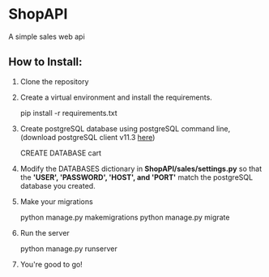 # ShopAPI
A simple sales web api
## How to Install:
1. Clone the repository
2. Create a virtual environment and install the requirements.

    pip install -r requirements.txt

3. Create postgreSQL database using postgreSQL command line, (download postgreSQL client v11.3 [here](https://www.enterprisedb.com/downloads/postgres-postgresql-downloads))

    CREATE DATABASE cart

4. Modify the DATABASES dictionary in __ShopAPI/sales/settings.py__ so that the __'USER', 'PASSWORD', 'HOST', and 'PORT'__ match the postgreSQL database you created.

5. Make your migrations

    python manage.py makemigrations
    python manage.py migrate

6. Run the server

    python manage.py runserver

7. You're good to go!
